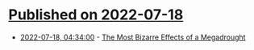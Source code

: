 # [Published on 2022-07-18](index.md)

* [2022-07-18, 04:34:00](https://news.slashdot.org/story/22/07/18/0344228/the-most-bizarre-effects-of-a-megadrought?utm_source=rss1.0mainlinkanon&utm_medium=feed) - [The Most Bizarre Effects of a Megadrought](https://news.slashdot.org/story/22/07/18/0344228/the-most-bizarre-effects-of-a-megadrought?utm_source=rss1.0mainlinkanon&utm_medium=feed)

